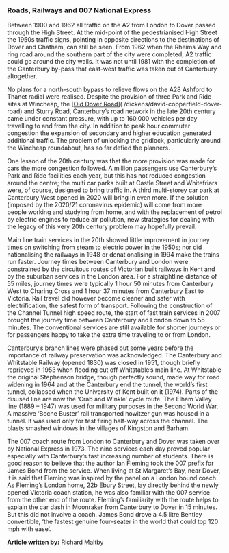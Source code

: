 ### Roads, Railways and 007 National Express

Between 1900 and 1962 all traffic on the A2 from London to Dover passed through the High Street. At the mid-point of the pedestrianised High Street the 1950s traffic signs, pointing in opposite directions to the destinations of Dover and Chatham, can still be seen. From 1962 when the Rheims Way and ring road around the southern part of the city were completed, A2 traffic could go around the city walls. It was not until 1981 with the completion of the Canterbury by-pass that east-west traffic was taken out of Canterbury altogether. 

No plans for a north-south bypass to relieve flows on the A28 Ashford to Thanet radial were realised. Despite the provision of three Park and Ride sites at Wincheap, the [[Old Dover Road]( /dickens/david-copperfield-dover-road)]( /dickens/david-copperfield-dover-road) and Sturry Road, Canterbury’s road network in the late 20th century came under constant pressure, with up to 160,000 vehicles per day travelling to and from the city. In addition to peak hour commuter congestion the expansion of secondary and higher education generated additional traffic. The problem of unlocking the gridlock, particularly around the Wincheap roundabout, has so far defied the planners.

One lesson of the 20th century was that the more provision was made for cars the more congestion followed. A million passengers use Canterbury’s Park and Ride facilities each year, but this has not reduced congestion around the centre; the multi car parks built at Castle Street and Whitefriars were, of course, designed to bring traffic in. A third multi-storey car park at Canterbury West opened in 2020 will bring in even more. If the solution (imposed by the 2020/21 coronavirus epidemic) will come from more people working and studying from home, and with the replacement of petrol by electric engines to reduce air pollution, new strategies for dealing with the legacy of this very 20th century problem may hopefully prevail.  

Main line train services in the 20th showed little improvement in journey times on switching from steam to electric power in the 1950s; nor did nationalising the railways in 1948 or denationalising in 1994 make the trains run faster. Journey times between Canterbury and London were constrained by the circuitous routes of Victorian built railways in Kent and by the suburban services in the London area. For a straightline distance of 55 miles, journey times were typically 1 hour 50 minutes from Canterbury West to Charing Cross and 1 hour 37 minutes from Canterbury East to Victoria. Rail travel did however become cleaner and safer with electrification, the safest form of transport. Following the construction of the Channel Tunnel high speed route, the start of fast train services in 2007 brought the journey time between Canterbury and London down to 55 minutes. The conventional services are still available for shorter journeys or for passengers happy to take the extra time traveling to or from London. 

Canterbury’s branch lines were phased out some years before the importance of railway preservation was acknowledged. The Canterbury and Whitstable Railway (opened 1830) was closed in 1951, though briefly reprieved in 1953 when flooding cut off Whitstable’s main line. At Whitstable the original Stephenson bridge, though perfectly sound, made way for road widening in 1964 and at the Canterbury end the tunnel, the world’s first tunnel, collapsed when the University of Kent built on it (1974). Parts of the disused line are now the ‘Crab and Winkle’ cycle route. The Elham Valley line (1889 – 1947) was used for military purposes in the Second World War. A massive ‘Boche Buster’ rail transported howitzer gun was housed in a tunnel. It was used only for test firing half-way across the channel. The blasts smashed windows in the villages of Kingston and Barham.

The 007 coach route from London to Canterbury and Dover was taken over by National Express in 1973. The nine services each day proved popular especially with Canterbury’s fast increasing number of students. There is good reason to believe that the author Ian Fleming took the 007 prefix for James Bond from the service. When living at St Margaret’s Bay, near Dover, it is said that Fleming was inspired by the panel on a London bound coach. As Fleming’s London home, 22b Ebury Street, lay directly behind the newly opened Victoria coach station, he was also familiar with the 007 service from the other end of the route.  Fleming’s familiarity with the route helps to explain the car dash in  Moonraker from Canterbury to Dover in 15 minutes. But this did not involve a coach. James Bond drove a 4.5 litre Bentley convertible, ‘the fastest genuine four-seater in the world that could top 120 mph with ease’.

**Article written by:** Richard Maltby

